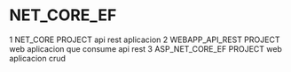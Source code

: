 # NET_CORE_EF

1 NET_CORE PROJECT  api rest aplicacion
2 WEBAPP_API_REST PROJECT  web aplicacion que consume api rest
3 ASP_NET_CORE_EF PROJECT web aplicacion crud
